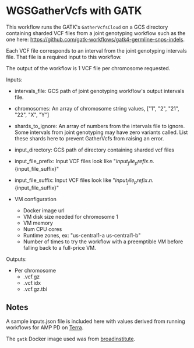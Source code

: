# WGSGatherVcfs with GATK

This workflow runs the GATK's `GatherVcfsCloud` on a GCS directory containing sharded VCF files from a joint genotyping workflow such as the one here: https://github.com/gatk-workflows/gatk4-germline-snps-indels.

Each VCF file corresponds to an interval from the joint genotyping intervals file. That file is a required input to this workflow.

The output of the workflow is 1 VCF file per chromosome requested.

Inputs:
- intervals_file: GCS path of joint genotyping workflow's output intervals file.
- chromosomes: An array of chromosome string values, ["1", "2", "21", "22", "X", "Y"]
- shards_to_ignore: An array of numbers from the intervals file to ignore.
                    Some intervals from joint genotyping may have zero variants called.
                    List these shards here to prevent GatherVcfs from raising an error.

- input_directory: GCS path of directory containing sharded vcf files
- input_file_prefix: Input VCF files look like "${input_file_prefix}.n.${input_file_suffix}"
- input_file_suffix: Input VCF files look like "${input_file_prefix}.n.${input_file_suffix}"
- VM configuration
  - Docker image url
  - VM disk size needed for chromosome 1
  - VM memory
  - Num CPU cores
  - Runtime zones, ex: "us-central1-a us-central1-b"
  - Number of times to try the workflow with a preemptible VM before
    falling back to a full-price VM.

Outputs:
- Per chromosome 
  - <chromosome>.vcf.gz
  - <chromosome>.vcf.idx
  - <chromosome>.vcf.gz.tbi

## Notes
A sample inputs.json file is included here with values derived from running workflows for AMP PD on [Terra](https://app.terra.bio/).

The `gatk` Docker image used was from [broadinstitute](https://hub.docker.com/u/broadinstitute/).
